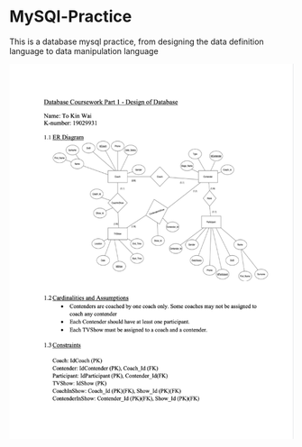 # MySQl-Practice
This is a database mysql practice, from designing the data definition language to data manipulation language


<p align="center"><img src="https://github.com/issacto/MySQl-Practice/blob/master/Draw.IO_planning.png" ></p>
